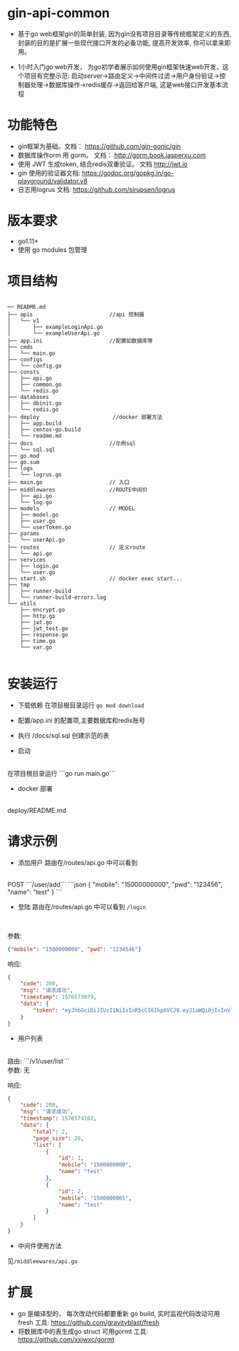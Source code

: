 # gin-api-common 

* 基于go web框架gin的简单封装, 因为gin没有项目目录等传统框架定义的东西, 封装的目的是扩展一些现代接口开发的必备功能, 提高开发效率, 你可以拿来即用。

* 1小时入门go web开发， 为go初学者展示如何使用gin框架快速web开发，这个项目有完整示范: 
启动server->路由定义->中间件过滤->用户身份验证->控制器处理->数据库操作->redis缓存->返回给客户端, 这是web接口开发基本流程

# 功能特色
* gin框架为基础。文档： https://github.com/gin-gonic/gin
* 数据库操作orm 用 gorm。 文档： http://gorm.book.jasperxu.com 
* 使用 JWT 生成token, 结合redis双重验证。 文档 http://jwt.io
* gin 使用的验证器文档: https://godoc.org/gopkg.in/go-playground/validator.v8
* 日志用logrus  文档: https://github.com/sirupsen/logrus

# 版本要求

 * go1.11+
 * 使用 go modules 包管理

# 项目结构

```cassandraql

── README.md
├── apis                        //api 控制器
│   └── v1
│       ├── exampleLoginApi.go
│       └── exampleUserApi.go
├── app.ini                     //配置如数据库等
├── cmds  
│   └── main.go
├── configs
│   └── config.go
├── consts
│   ├── api.go
│   ├── common.go
│   └── redis.go
├── databases
│   ├── dbinit.go
│   └── redis.go
├── deploy                       //docker 部署方法
│   ├── app.build
│   ├── centos-go.build
│   └── readme.md
├── docs                        //示例sql
│   └── sql.sql
├── go.mod
├── go.sum
├── logs
│   └── logrus.go
├── main.go                     // 入口
├── middlewares                 //ROUTE中间价
│   ├── api.go
│   └── log.go
├── models                      // MODEL
│   ├── model.go
│   ├── user.go
│   └── userToken.go
├── params
│   └── userApi.go
├── routes                      // 定义route
│   └── api.go
├── services
│   ├── login.go
│   └── user.go
├── start.sh                    // docker exec start...
├── tmp
│   ├── runner-build
│   └── runner-build-errors.log
└── utils
    ├── encrypt.go
    ├── http.go
    ├── jwt.go
    ├── jwt_test.go
    ├── response.go
    ├── time.go
    └── var.go


```

# 安装运行

* 下载依赖
在项目根目录运行 ```go mod download```

* 配置/app.ini 的配置项,主要数据库和redis账号

* 执行 /docs/sql.sql 创建示范的表

* 启动
<br/>
在项目根目录运行 ```go run main.go```

* docker 部署 
<br/>
deploy/README.md

# 请求示例

* 添加用户
路由在/routes/api.go 中可以看到 
<br/>
POST ```/user/add```
```json
{
    "mobile": "15000000000",
    "pwd": "123456",
    "name": "test"
    }
```
 
* 登陆
路由在/routes/api.go 中可以看到 ```/login``` 



<br/>

参数:
```json
{"mobile": "1500000000", "pwd": "1234546"}
```
响应:
```json
{
    "code": 200,
    "msg": "请求成功",
    "timestamp": 1576573879,
    "data": {
        "token": "eyJhbGciOiJIUzI1NiIsInR5cCI6IkpXVCJ9.eyJ1aWQiOjIsInVlbiI6ImVjNDc2ZDJkNGU3ODhkYzA3YzFkNDI3NGVkZjA1Y2Y1YmQyMGI4YWYwYTdlODcwYTAzMzRmYjZlZDg2MzNiZDQiLCJleHAiOjE1NzY2NjAyNzksImlzcyI6InRlc3QifQ.erealfYAsbxkvoyf3IxXvRSX46hZt4G6JxPQmYoNvNc"
    }
}
```

* 用户列表
<br/>
路由: ```/v1/user/list```
<br/>
参数: 无 
<br/>

响应:
```json
{
    "code": 200,
    "msg": "请求成功",
    "timestamp": 1576574102,
    "data": {
        "total": 2,
        "page_size": 20,
        "list": [
            {
                "id": 1,
                "mobile": "1500000000",
                "name": "test"
            },
            {
                "id": 2,
                "mobile": "1500000001",
                "name": "test"
            }
        ]
    }
}

```
* 中间件使用方法

见```/middleewares/api.go```
 



# 扩展

* go 是编译型的， 每次改动代码都要重新 go build, 实时监视代码改动可用 fresh 工具: https://github.com/gravityblast/fresh
* 将数据库中的表生成go struct 可用gormt 工具: https://github.com/xxjwxc/gormt






